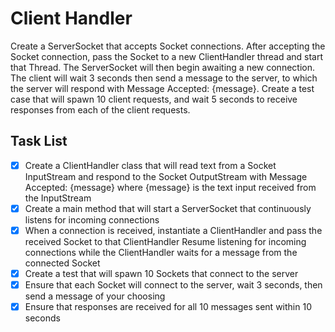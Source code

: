 Client Handler
===
Create a ServerSocket that accepts Socket connections. After accepting the Socket connection, pass the Socket to a new ClientHandler thread and start that Thread. The ServerSocket will then begin awaiting a new connection. The client will wait 3 seconds then send a message to the server, to which the server will respond with Message Accepted: {message}. Create a test case that will spawn 10 client requests, and wait 5 seconds to receive responses from each of the client requests.

## Task List
- [X] Create a ClientHandler class that will read text from a Socket InputStream and respond to the Socket OutputStream with Message Accepted: {message} where {message} is the text input received from the InputStream
- [X] Create a main method that will start a ServerSocket that continuously listens for incoming connections
- [X] When a connection is received, instantiate a ClientHandler and pass the received Socket to that ClientHandler
Resume listening for incoming connections while the ClientHandler waits for a message from the connected Socket
- [X] Create a test that will spawn 10 Sockets that connect to the server
- [X] Ensure that each Socket will connect to the server, wait 3 seconds, then send a message of your choosing
- [X] Ensure that responses are received for all 10 messages sent within 10 seconds
